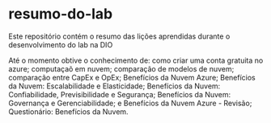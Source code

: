# resumo-do-lab
Este repositório contém o resumo das lições aprendidas durante o desenvolvimento do lab na DIO

Até o momento obtive o conhecimento de: como criar uma conta gratuita no azure; computaçaõ em nuvem; comparação de modelos de nuvem; comparação entre CapEx e OpEx; Benefícios da Nuvem Azure; Benefícios da Nuvem: Escalabilidade e Elasticidade; Benefícios da Nuvem: Confiabilidade, Previsibilidade e Segurança; Benefícios da Nuvem: Governança e Gerenciabilidade; e Benefícios da Nuvem Azure - Revisão; Questionário: Benefícios da Nuvem.
